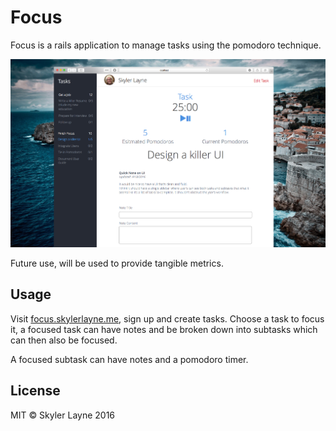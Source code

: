 # Focus

Focus is a rails application to manage tasks using the pomodoro technique.

![Focus](app/assets/images/Desktop.png)

Future use, will be used to provide tangible metrics.

## Usage

Visit [focus.skylerlayne.me](http://focus.skylerlayne.me/), sign up and create
tasks. Choose a task to focus it, a focused task can have notes and be broken down into
subtasks which can then also be focused.  

A focused subtask can have notes and a pomodoro timer.

## License

MIT © Skyler Layne 2016
